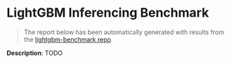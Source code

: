 # LightGBM Inferencing Benchmark

> The report below has been automatically generated with results from the [lightgbm-benchmark repo](https://github.com/microsoft/lightgbm-benchmark).

**Description**: TODO

